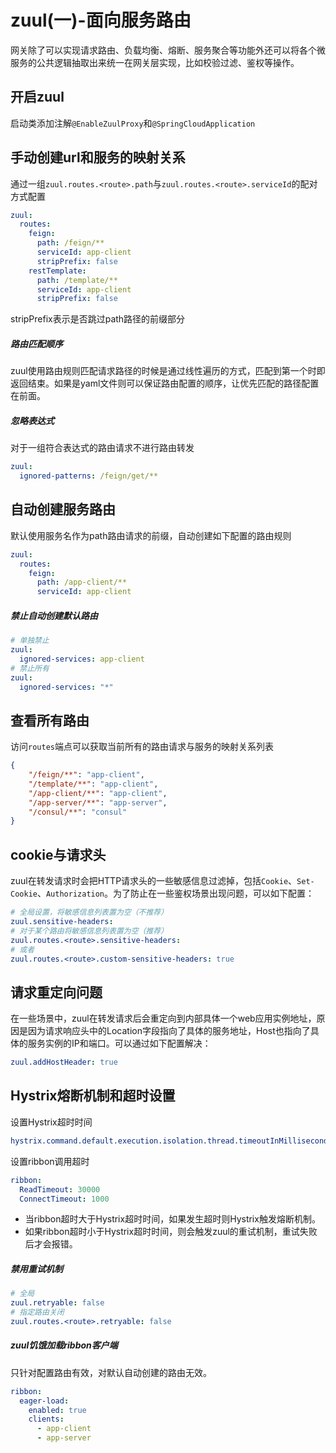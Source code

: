 # zuul(一)-面向服务路由
网关除了可以实现请求路由、负载均衡、熔断、服务聚合等功能外还可以将各个微服务的公共逻辑抽取出来统一在网关层实现，比如校验过滤、鉴权等操作。

## 开启zuul
启动类添加注解`@EnableZuulProxy`和`@SpringCloudApplication`

## 手动创建url和服务的映射关系
通过一组`zuul.routes.<route>.path`与`zuul.routes.<route>.serviceId`的配对方式配置
```yaml
zuul:
  routes:
    feign:
      path: /feign/**
      serviceId: app-client
      stripPrefix: false
    restTemplate:
      path: /template/**
      serviceId: app-client
      stripPrefix: false
```
stripPrefix表示是否跳过path路径的前缀部分

##### 路由匹配顺序
zuul使用路由规则匹配请求路径的时候是通过线性遍历的方式，匹配到第一个时即返回结束。如果是yaml文件则可以保证路由配置的顺序，让优先匹配的路径配置在前面。

##### 忽略表达式
对于一组符合表达式的路由请求不进行路由转发
```yaml
zuul:
  ignored-patterns: /feign/get/**
```


## 自动创建服务路由
默认使用服务名作为path路由请求的前缀，自动创建如下配置的路由规则
```yaml
zuul:
  routes:
    feign:
      path: /app-client/**
      serviceId: app-client
```
##### 禁止自动创建默认路由
```yaml
# 单独禁止
zuul:
  ignored-services: app-client
# 禁止所有
zuul:
  ignored-services: "*"
```
## 查看所有路由
访问`routes`端点可以获取当前所有的路由请求与服务的映射关系列表
```json
{
    "/feign/**": "app-client",
    "/template/**": "app-client",
    "/app-client/**": "app-client",
    "/app-server/**": "app-server",
    "/consul/**": "consul"
}
```

## cookie与请求头
zuul在转发请求时会把HTTP请求头的一些敏感信息过滤掉，包括`Cookie`、`Set-Cookie`、`Authorization`。为了防止在一些鉴权场景出现问题，可以如下配置：
```yaml
# 全局设置，将敏感信息列表置为空（不推荐）
zuul.sensitive-headers: 
# 对于某个路由将敏感信息列表置为空（推荐）
zuul.routes.<route>.sensitive-headers:
# 或者
zuul.routes.<route>.custom-sensitive-headers: true 
```

## 请求重定向问题
在一些场景中，zuul在转发请求后会重定向到内部具体一个web应用实例地址，原因是因为请求响应头中的Location字段指向了具体的服务地址，Host也指向了具体的服务实例的IP和端口。可以通过如下配置解决：
```yaml
zuul.addHostHeader: true
```

## Hystrix熔断机制和超时设置
设置Hystrix超时时间
```yaml
hystrix.command.default.execution.isolation.thread.timeoutInMilliseconds: 60000
```
设置ribbon调用超时
```yaml
ribbon:
  ReadTimeout: 30000
  ConnectTimeout: 1000
```
* 当ribbon超时大于Hystrix超时时间，如果发生超时则Hystrix触发熔断机制。
* 如果ribbon超时小于Hystrix超时时间，则会触发zuul的重试机制，重试失败后才会报错。

##### 禁用重试机制
```yaml
# 全局
zuul.retryable: false
# 指定路由关闭
zuul.routes.<route>.retryable: false
```

##### zuul饥饿加载ribbon客户端
只针对配置路由有效，对默认自动创建的路由无效。
```yaml
ribbon:
  eager-load:
    enabled: true
    clients:
      - app-client
      - app-server
```